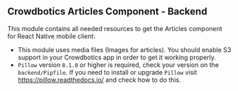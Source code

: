 ## Crowdbotics Articles Component - Backend

This module contains all needed resources to get the Articles component for React
Native mobile client.

- This module uses media files (Images for articles). You should enable S3 support
  in your Crowdbotics app in order to get it working properly.
- `Pillow` version `8.1.0` or higher is required, check your version on the `backend/Pipfile`. If you need to install or upgrade `Pillow` visit https://pillow.readthedocs.io/ and check how to do this.
